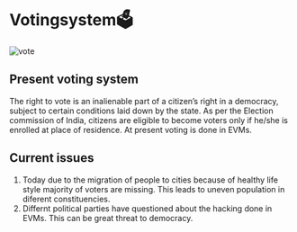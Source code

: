 # Votingsystem🗳️
![vote](https://user-images.githubusercontent.com/48177487/61993848-9b127200-b08f-11e9-9b65-13af48d5a536.jpg)

## Present voting system
The right to vote is an inalienable part of a citizen’s right in a democracy, subject to certain conditions laid down by the state. As per the Election commission of India, citizens are eligible to become voters only if he/she is enrolled at place of residence. At present voting is done in EVMs.

## Current issues
1. Today due to the migration of people to cities because of healthy life style majority of voters are missing. This leads to uneven population in diferent constituencies.
2. Differnt political parties have questioned about the hacking done in EVMs. This can be great threat to democracy.
